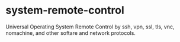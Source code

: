 # system-remote-control
Universal Operating System Remote Control by ssh, vpn, ssl, tls, vnc, nomachine, and other softare and network protocols.
